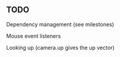TODO
----

Dependency management (see milestones)

Mouse event listeners

Looking up (camera.up gives the up vector)
